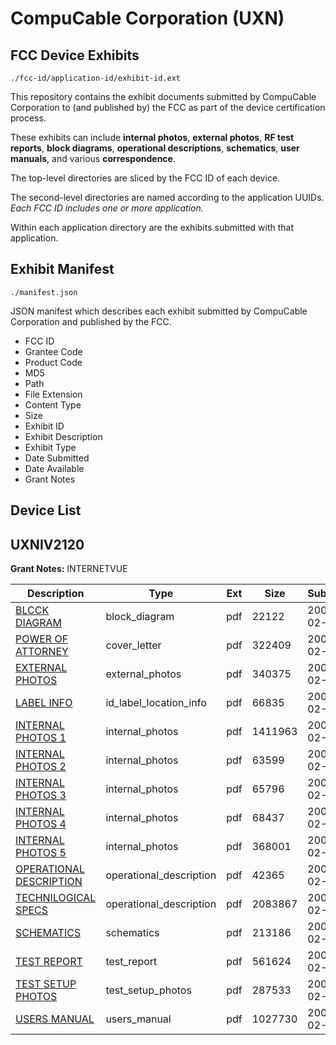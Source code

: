 # CompuCable Corporation (UXN)
## FCC Device Exhibits

```
./fcc-id/application-id/exhibit-id.ext
```

This repository contains the exhibit documents submitted by CompuCable Corporation to (and published by) the FCC as part of the device certification process.

These exhibits can include **internal photos**, **external photos**, **RF test reports**, **block diagrams**, **operational descriptions**, **schematics**, **user manuals**, and various **correspondence**.

The top-level directories are sliced by the FCC ID of each device.

The second-level directories are named according to the application UUIDs. *Each FCC ID includes one or more application.*

Within each application directory are the exhibits submitted with that application. 

## Exhibit Manifest

```
./manifest.json
```

JSON manifest which describes each exhibit submitted by CompuCable Corporation and published by the FCC.

- FCC ID
- Grantee Code
- Product Code
- MD5
- Path
- File Extension
- Content Type
- Size
- Exhibit ID
- Exhibit Description
- Exhibit Type
- Date Submitted
- Date Available
- Grant Notes

## Device List
## UXNIV2120
**Grant Notes:** INTERNETVUE

| Description | Type | Ext | Size | Submitted | Available |
| ----------- | ---- | --- | ---- | --------- | --------- |
| [BLCCK DIAGRAM](UXNIV2120/4b03aeb95ac32251a8669aa0e0d53fe2/903925.pdf) | block_diagram | pdf | 22122 | 2008-02-20 | 2008-02-20 |
| [POWER OF ATTORNEY](UXNIV2120/4b03aeb95ac32251a8669aa0e0d53fe2/903931.pdf) | cover_letter | pdf | 322409 | 2008-02-20 | 2008-02-20 |
| [EXTERNAL PHOTOS](UXNIV2120/4b03aeb95ac32251a8669aa0e0d53fe2/903934.pdf) | external_photos | pdf | 340375 | 2008-02-20 | 2008-02-20 |
| [LABEL INFO](UXNIV2120/4b03aeb95ac32251a8669aa0e0d53fe2/903930.pdf) | id_label_location_info | pdf | 66835 | 2008-02-20 | 2008-02-20 |
| [INTERNAL PHOTOS 1](UXNIV2120/4b03aeb95ac32251a8669aa0e0d53fe2/903926.pdf) | internal_photos | pdf | 1411963 | 2008-02-20 | 2008-02-20 |
| [INTERNAL PHOTOS 2](UXNIV2120/4b03aeb95ac32251a8669aa0e0d53fe2/903927.pdf) | internal_photos | pdf | 63599 | 2008-02-20 | 2008-02-20 |
| [INTERNAL PHOTOS 3](UXNIV2120/4b03aeb95ac32251a8669aa0e0d53fe2/903928.pdf) | internal_photos | pdf | 65796 | 2008-02-20 | 2008-02-20 |
| [INTERNAL PHOTOS 4](UXNIV2120/4b03aeb95ac32251a8669aa0e0d53fe2/903929.pdf) | internal_photos | pdf | 68437 | 2008-02-20 | 2008-02-20 |
| [INTERNAL PHOTOS 5](UXNIV2120/4b03aeb95ac32251a8669aa0e0d53fe2/903935.pdf) | internal_photos | pdf | 368001 | 2008-02-20 | 2008-02-20 |
| [OPERATIONAL DESCRIPTION](UXNIV2120/4b03aeb95ac32251a8669aa0e0d53fe2/903933.pdf) | operational_description | pdf | 42365 | 2008-02-20 | 2008-02-20 |
| [TECHNILOGICAL SPECS](UXNIV2120/4b03aeb95ac32251a8669aa0e0d53fe2/903938.pdf) | operational_description | pdf | 2083867 | 2008-02-20 | 2008-02-20 |
| [SCHEMATICS](UXNIV2120/4b03aeb95ac32251a8669aa0e0d53fe2/903937.pdf) | schematics | pdf | 213186 | 2008-02-20 | 2008-02-20 |
| [TEST REPORT](UXNIV2120/4b03aeb95ac32251a8669aa0e0d53fe2/903932.pdf) | test_report | pdf | 561624 | 2008-02-20 | 2008-02-20 |
| [TEST SETUP PHOTOS](UXNIV2120/4b03aeb95ac32251a8669aa0e0d53fe2/903936.pdf) | test_setup_photos | pdf | 287533 | 2008-02-20 | 2008-02-20 |
| [USERS MANUAL](UXNIV2120/4b03aeb95ac32251a8669aa0e0d53fe2/903939.pdf) | users_manual | pdf | 1027730 | 2008-02-20 | 2008-02-20 |
